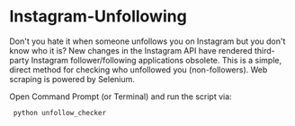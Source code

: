 # Instagram-Unfollowing

Don't you hate it when someone unfollows you on Instagram but you don't know who it is? New changes in the Instagram API have rendered third-party Instagram follower/following applications obsolete. This is a simple, direct method for checking who unfollowed you (non-followers). Web scraping is powered by Selenium.

Open Command Prompt (or Terminal) and run the script via:

<code> python unfollow_checker <code>
